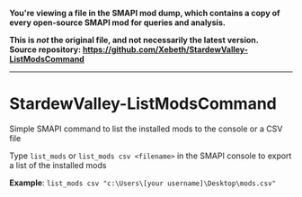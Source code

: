 **You're viewing a file in the SMAPI mod dump, which contains a copy of every open-source SMAPI mod
for queries and analysis.**

**This is _not_ the original file, and not necessarily the latest version.**  
**Source repository: https://github.com/Xebeth/StardewValley-ListModsCommand**

----

# StardewValley-ListModsCommand
Simple SMAPI command to list the installed mods to the console or a CSV file

Type ```list_mods``` or ```list_mods csv <filename>``` in the SMAPI console to export a list of the installed mods

__Example__: ```list_mods csv "c:\Users\[your username]\Desktop\mods.csv"```
